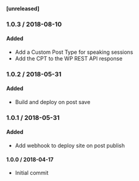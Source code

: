 #### [unreleased]

### 1.0.3 / 2018-08-10
#### Added
* Add a Custom Post Type for speaking sessions
* Add the CPT to the WP REST API response

### 1.0.2 / 2018-05-31
#### Added
* Build and deploy on post save

### 1.0.1 / 2018-05-31
#### Added
* Add webhook to deploy site on post publish


#### 1.0.0 / 2018-04-17
* Initial commit